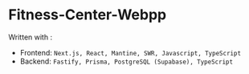 # Fitness-Center-Webpp


Written with :
- Frontend: `Next.js, React, Mantine, SWR, Javascript, TypeScript`
- Backend: `Fastify, Prisma, PostgreSQL (Supabase), TypeScript`

